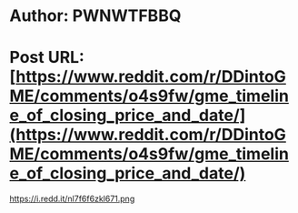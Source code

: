 # Author: PWNWTFBBQ
# Post URL: [https://www.reddit.com/r/DDintoGME/comments/o4s9fw/gme_timeline_of_closing_price_and_date/](https://www.reddit.com/r/DDintoGME/comments/o4s9fw/gme_timeline_of_closing_price_and_date/)


https://i.redd.it/nl7f6f6zkl671.png